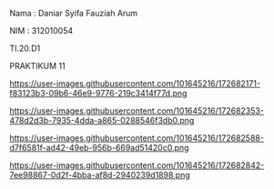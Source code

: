 Nama : Daniar Syifa Fauziah Arum 

NIM : 312010054 

TI.20.D1

PRAKTIKUM 11

https://user-images.githubusercontent.com/101645216/172682171-f83123b3-09b6-46e9-9776-219c3414f77d.png

https://user-images.githubusercontent.com/101645216/172682353-478d2d3b-7935-4dda-a865-0288546f3db0.png

https://user-images.githubusercontent.com/101645216/172682588-d7f6581f-ad42-49eb-956b-669ad51420c0.png

https://user-images.githubusercontent.com/101645216/172682842-7ee98867-0d2f-4bba-af8d-2940239d1898.png

